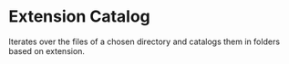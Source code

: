 # Extension Catalog
Iterates over the files of a chosen directory and catalogs them in folders based on extension.

